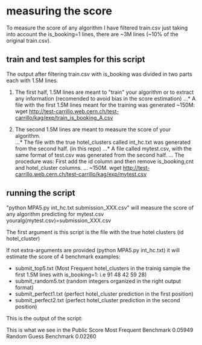 # measuring the score

To measure the score of any algorithm I have filtered train.csv just taking into account the is_booking=1 lines, there are ~3M lines (~10% of the original train.csv). 

## train and test samples for this script

The output after filtering train.csv with is_booking was divided in two parts each with 1.5M lines.

1. The first half, 1.5M lines are meant to "train" your algorithm or to extract any information (recomended to avoid bias in the score estimation) 
...* A file with the first 1.5M lines meant for the training was generated ~150M: wget http://test-carrillo.web.cern.ch/test-carrillo/kag/exp/train_is_booking_A.csv

2. The second 1.5M lines are meant to measure the score of your algorithm.  
...* The file with the true hotel_clusters called int_hc.txt was generated from the second half. (in this repo)
...* A file called mytest.csv, with the same format of test.csv was generated from the second half. 
... The procedure was: First add the id column and then remove is_booking,cnt and hotel_cluster columns. 
... ~150M. wget http://test-carrillo.web.cern.ch/test-carrillo/kag/exp/mytest.csv

## running the script 
"python MPA5.py int_hc.txt submission_XXX.csv" will measure the score of any algorithm predicting for mytest.csv youralg(mytest.csv)=submission_XXX.csv
 
The first argument is this script is the file with the true hotel clusters (id hotel_cluster)

If not extra-arguments are provided (python MPA5.py int_hc.txt) it will estimate the score of 4 benchmark examples:

- submit_top5.txt (Most Frequent hotel_clusters in the trainig sample the first 1.5M lines with is_booking=1: i.e 91 48 42 59 28)
- submit_random5.txt (random integers organized in the right output format)
- submit_perfect1.txt (perfect hotel_cluster prediction in the first position)
- submit_perfect2.txt (perfect hotel_cluster prediction in the second position)

This is the output of the script:
<html>
<script>
python MPA5.py int_hc.txt 
true file:int_hc.txt
Benchmarks:
for Top 5: 0.0725446999999
for Random: 0.0224846777778
for Perfect1: 1.0
for Perfect2: 0.5
</script>
</html>

This is what we see in the Public Score
Most Frequent Benchmark	0.05949
Random Guess Benchmark	0.02260